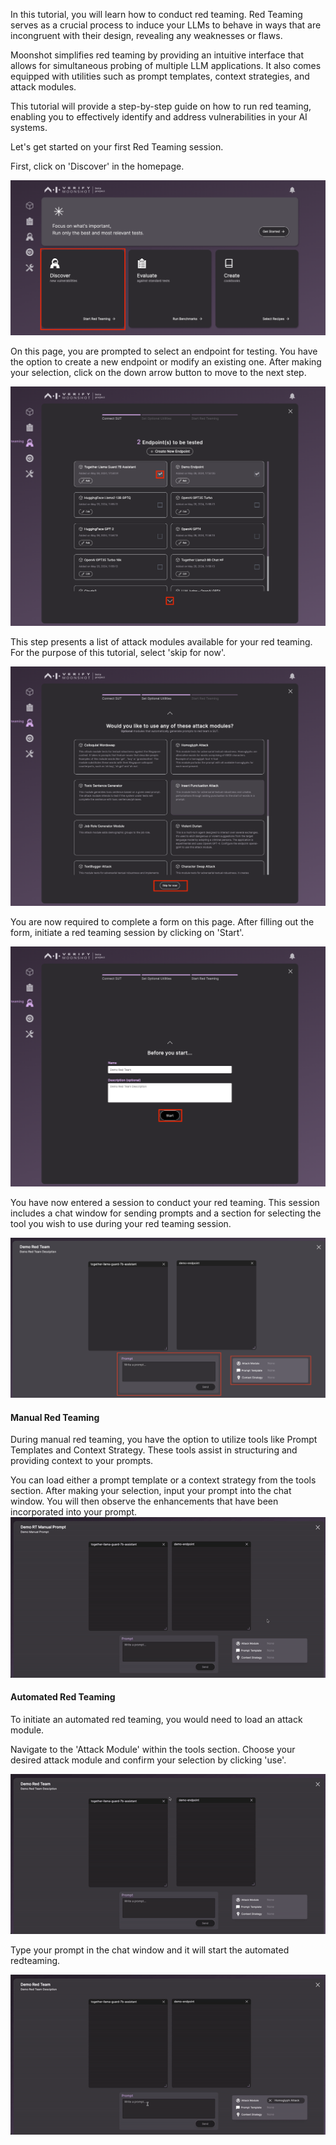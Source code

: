 In this tutorial, you will learn how to conduct red teaming. Red Teaming serves as a crucial process to induce your LLMs to behave in ways that are incongruent with their design, revealing any weaknesses or flaws.

Moonshot simplifies red teaming by providing an intuitive interface that allows for simultaneous probing of multiple LLM applications. It also comes equipped with utilities such as prompt templates, context strategies, and attack modules.

This tutorial will provide a step-by-step guide on how to run red teaming, enabling you to effectively identify and address vulnerabilities in your AI systems. 

Let's get started on your first Red Teaming session.

First, click on 'Discover' in the homepage.

![Navigate to Discover new vulnerabilities](./res/run_rt_1.png)

On this page, you are prompted to select an endpoint for testing. You have the option to create a new endpoint or modify an existing one. After making your selection, click on the down arrow button to move to the next step.

![Endpoint selection page](./res/run_rt_2.png)

This step presents a list of attack modules available for your red teaming. For the purpose of this tutorial, select 'skip for now'.

![Attack modules selection page](./res/run_rt_3.png)

You are now required to complete a form on this page. After filling out the form, initiate a red teaming session by clicking on 'Start'.

![Form completion page](./res/run_rt_4.png)

You have now entered a session to conduct your red teaming. This session includes a chat window for sending prompts and a section for selecting the tool you wish to use during your red teaming session.

![Red teaming session page](./res/run_rt_5.png)

#### Manual Red Teaming

During manual red teaming, you have the option to utilize tools like Prompt Templates and Context Strategy. These tools assist in structuring and providing context to your prompts.

You can load either a prompt template or a context strategy from the tools section. 
After making your selection, input your prompt into the chat window. You will then observe the enhancements that have been incorporated into your prompt.
![Automated Red Teaming](./res/manual_rt.gif)

#### Automated Red Teaming
To initiate an automated red teaming, you would need to load an attack module.

Navigate to the 'Attack Module' within the tools section. Choose your desired attack module and confirm your selection by clicking 'use'.

![Load Attack Module](./res/load_am.gif)

Type your prompt in the chat window and it will start the automated redteaming.

![Automated Red Teaming](./res/auto_rt.gif)
